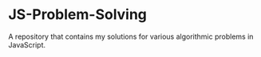 # JS-Problem-Solving
A repository that contains my solutions for various algorithmic problems in JavaScript.

